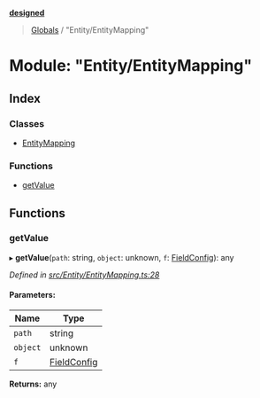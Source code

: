 **[designed](tsdoc/README.md)**

> [Globals](tsdoc/globals.md) / "Entity/EntityMapping"

# Module: "Entity/EntityMapping"

## Index

### Classes

* [EntityMapping](tsdoc/classes/_entity_entitymapping_.entitymapping.md)

### Functions

* [getValue](tsdoc/modules/_entity_entitymapping_.md#getvalue)

## Functions

### getValue

▸ **getValue**(`path`: string, `object`: unknown, `f`: [FieldConfig](tsdoc/classes/_entity_fieldconfig_.fieldconfig.md)): any

*Defined in [src/Entity/EntityMapping.ts:28](https://github.com/jamesapple/ts-designed/blob/be057cd/src/Entity/EntityMapping.ts#L28)*

#### Parameters:

Name | Type |
------ | ------ |
`path` | string |
`object` | unknown |
`f` | [FieldConfig](tsdoc/classes/_entity_fieldconfig_.fieldconfig.md) |

**Returns:** any
